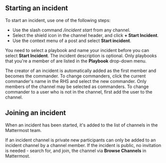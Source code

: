 ## Starting an incident

To start an incident, use one of the following steps:

- Use the slash command */incident start* from any channel.
- Select the shield icon in the channel header, and click **+ Start Incident**.
- Use the context menu of a post and select **Start incident**.

You need to select a playbook and name your incident before you can select **Start Incident**. The incident description is optional. Only playbooks that you're a member of are listed in the **Playbook** drop-down menu.

The creator of an incident is automatically added as the first member and becomes the commander. To change commanders, click the current commander's name in the RHS and select the new commander. Only members of the channel may be selected as commanders. To change commander to a user who is not in the channel, first add the user to the channel.

## Joining an incident

When an incident has been started, it's added to the list of channels in the Mattermost team.

If an incident channel is private new participants can only be added to an incident channel by a channel member. If the incident is public, no invitation is needed - search for, and join, the channel via **Browse Channels** in Mattermost.
